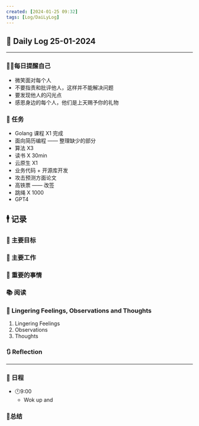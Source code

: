 ```yaml
---
created: [2024-01-25 09:32]
tags: [Log/DaiLyLog]
---
```


## 📅 Daily Log 25-01-2024

---

### 💁‍♂️每日提醒自己

- 微笑面对每个人
- 不要指责和批评他人，这样并不能解决问题
- 要发现他人的闪光点
- 感恩身边的每个人，他们是上天赐予你的礼物

### 🔷 任务

- Golang 课程 X1 完成
- 面向简历编程 —— 整理缺少的部分
- 算法 X3
- 读书 X 30min
- 云原生 X1
- 业务代码 + 开源库开发
- 攻击预测方面论文
- 高铁票 —— 改签
- 跳绳 X 1000
- GPT4

## 🕴 记录

### 🎯 主要目标

### 🚀 主要工作

### 📕 重要的事情

### 📚 阅读

### 💬 Lingering Feelings, Observations and Thoughts

1. Lingering Feelings
2. Observations
3. Thoughts

### 🔃 Reflection

---

### 📅 日程

- 🕛9:00
	- Wok up and

### 📒总结
